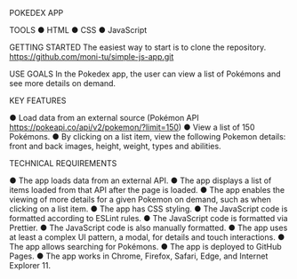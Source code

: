 
POKEDEX APP

TOOLS
● HTML
● CSS
● JavaScript

GETTING STARTED
The easiest way to start is to clone the repository.
https://github.com/moni-tu/simple-js-app.git

USE GOALS
In the Pokedex app, the user can view a list of Pokémons and see more details on demand.

KEY FEATURES

● Load data from an external source (Pokémon API https://pokeapi.co/api/v2/pokemon/?limit=150)
● View a list of 150 Pokémons.
● By clicking on a list item, view the following Pokemon details: front and back images, height, weight, types and abilities.

TECHNICAL REQUIREMENTS

● The app loads data from an external API.
● The app displays a list of items loaded from that API after the page is loaded.
● The app enables the viewing of more details for a given Pokemon on demand, such as when clicking on a list item.
● The app has CSS styling.
● The JavaScript code is formatted according to ESLint rules.
● The JavaScript code is formatted via Prettier.
● The JavaScript code is also manually formatted.
● The app uses at least a complex UI pattern, a modal, for details and touch interactions.
● The app allows searching for Pokémons.
● The app is deployed to GitHub Pages.
● The app works in Chrome, Firefox, Safari, Edge, and Internet Explorer 11.


